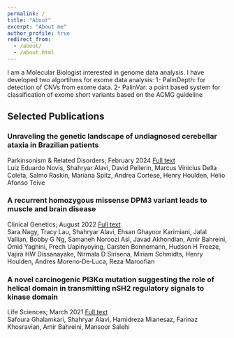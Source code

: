 ```yaml
---
permalink: /
title: "About"
excerpt: "About me"
author_profile: true
redirect_from: 
  - /about/
  - /about.html
---
```


I am a Molecular Biologist interested in genome data analysis. I have developed two algortihms for exome data analysis:
1- PalinDepth: for detection of CNVs from exome data.
2- PalinVar: a point based system for classification of exome short variants based on the ACMG guideline

Selected Publications
------
### Unraveling the genetic landscape of undiagnosed cerebellar ataxia in Brazilian patients
Parkinsonism & Related Disorders; February 2024 [Full text](https://www.prd-journal.com/article/S1353-8020(23)01040-4/fulltext) \
Luiz Eduardo Novis, Shahryar Alavi, David Pellerin, Marcus Vinicius Della Coleta, Salmo Raskin, Mariana Spitz, Andrea Cortese, Henry Houlden, Helio Afonso Teive 

### A recurrent homozygous missense DPM3 variant leads to muscle and brain disease
Clinical Genetics; August 2022 [Full text](https://onlinelibrary.wiley.com/doi/full/10.1111/cge.14208) \
Sara Nagy, Tracy Lau, Shahryar Alavi, Ehsan Ghayoor Karimiani, Jalal Vallian, Bobby G Ng, Samaneh Noroozi Asl, Javad Akhondian, Amir Bahreini, Omid Yaghini, Prech Uapinyoying, Carsten Bonnemann, Hudson H Freeze, Vajira HW Dissanayake, Nirmala D Sirisena, Miriam Schmidts, Henry Houlden, Andres Moreno‐De‐Luca, Reza Maroofian

### A novel carcinogenic PI3Kα mutation suggesting the role of helical domain in transmitting nSH2 regulatory signals to kinase domain
Life Sciences; March 2021 [Full text](https://www.sciencedirect.com/science/article/abs/pii/S0024320520315125) \
Safoura Ghalamkari, Shahryar Alavi, Hamidreza Mianesaz, Farinaz Khosravian, Amir Bahreini, Mansoor Salehi
